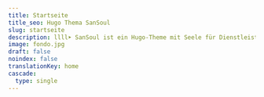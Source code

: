 ```yaml
---
title: Startseite
title_seo: Hugo Thema SanSoul
slug: startseite
description: llll➤ SanSoul ist ein Hugo-Theme mit Seele für Dienstleistungs-Websites ✅ von lorensansol.
image: fondo.jpg
draft: false
noindex: false
translationKey: home
cascade:
  type: single
---
```

